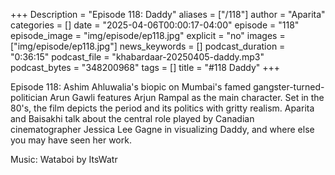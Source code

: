 +++
Description = "Episode 118: Daddy"
aliases = ["/118"]
author = "Aparita"
categories = []
date = "2025-04-06T00:00:17-04:00"
episode = "118"
episode_image = "img/episode/ep118.jpg"
explicit = "no"
images = ["img/episode/ep118.jpg"]
news_keywords = []
podcast_duration = "0:36:15"
podcast_file = "khabardaar-20250405-daddy.mp3"
podcast_bytes = "348200968"
tags = []
title = "#118 Daddy"
+++

Episode 118: Ashim Ahluwalia's biopic on Mumbai's famed gangster-turned-politician Arun Gawli features Arjun Rampal as the main character. Set in the 80's, the film depicts the period and its politics with gritty realism. Aparita and Baisakhi talk about the central role played by Canadian cinematographer Jessica Lee Gagne in visualizing Daddy, and where else you may have seen her work.

Music: Wataboi by ItsWatr